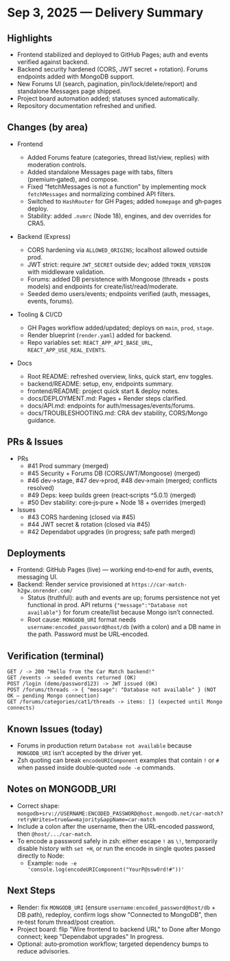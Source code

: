 # Sep 3, 2025 — Delivery Summary

## Highlights
- Frontend stabilized and deployed to GitHub Pages; auth and events verified against backend.
- Backend security hardened (CORS, JWT secret + rotation). Forums endpoints added with MongoDB support.
- New Forums UI (search, pagination, pin/lock/delete/report) and standalone Messages page shipped.
- Project board automation added; statuses synced automatically.
- Repository documentation refreshed and unified.

## Changes (by area)
- Frontend
  - Added Forums feature (categories, thread list/view, replies) with moderation controls.
  - Added standalone Messages page with tabs, filters (premium‑gated), and compose.
  - Fixed “fetchMessages is not a function” by implementing mock `fetchMessages` and normalizing combined API filters.
  - Switched to `HashRouter` for GH Pages; added `homepage` and gh‑pages deploy.
  - Stability: added `.nvmrc` (Node 18), engines, and dev overrides for CRA5.

- Backend (Express)
  - CORS hardening via `ALLOWED_ORIGINS`; localhost allowed outside prod.
  - JWT strict: require `JWT_SECRET` outside dev; added `TOKEN_VERSION` with middleware validation.
  - Forums: added DB persistence with Mongoose (threads + posts models) and endpoints for create/list/read/moderate.
  - Seeded demo users/events; endpoints verified (auth, messages, events, forums).

- Tooling & CI/CD
  - GH Pages workflow added/updated; deploys on `main`, `prod`, `stage`.
  - Render blueprint (`render.yaml`) added for backend.
  - Repo variables set: `REACT_APP_API_BASE_URL`, `REACT_APP_USE_REAL_EVENTS`.

- Docs
  - Root README: refreshed overview, links, quick start, env toggles.
  - backend/README: setup, env, endpoints summary.
  - frontend/README: project quick start & deploy notes.
  - docs/DEPLOYMENT.md: Pages + Render steps clarified.
  - docs/API.md: endpoints for auth/messages/events/forums.
  - docs/TROUBLESHOOTING.md: CRA dev stability, CORS/Mongo guidance.

## PRs & Issues
- PRs
  - #41 Prod summary (merged)
  - #45 Security + Forums DB (CORS/JWT/Mongoose) (merged)
  - #46 dev→stage, #47 dev→prod, #48 dev→main (merged; conflicts resolved)
  - #49 Deps: keep builds green (react‑scripts ^5.0.1) (merged)
  - #50 Dev stability: core‑js‑pure + Node 18 + overrides (merged)
- Issues
  - #43 CORS hardening (closed via #45)
  - #44 JWT secret & rotation (closed via #45)
  - #42 Dependabot upgrades (in progress; safe path merged)

## Deployments
- Frontend: GitHub Pages (live) — working end‑to‑end for auth, events, messaging UI.
- Backend: Render service provisioned at `https://car-match-h2gw.onrender.com/`
  - Status (truthful): auth and events are up; forums persistence not yet functional in prod. API returns `{"message":"Database not available"}` for forum create/list because Mongo isn’t connected.
  - Root cause: `MONGODB_URI` format needs `username:encoded_password@host/db` (with a colon) and a DB name in the path. Password must be URL‑encoded.

## Verification (terminal)
```
GET / -> 200 "Hello from the Car Match backend!"
GET /events -> seeded events returned (OK)
POST /login (demo/password123) -> JWT issued (OK)
POST /forums/threads -> { "message": "Database not available" } (NOT OK — pending Mongo connection)
GET /forums/categories/cat1/threads -> items: [] (expected until Mongo connects)
```

## Known Issues (today)
- Forums in production return `Database not available` because `MONGODB_URI` isn’t accepted by the driver yet.
- Zsh quoting can break `encodeURIComponent` examples that contain `!` or `#` when passed inside double‑quoted `node -e` commands.

## Notes on MONGODB_URI
- Correct shape: `mongodb+srv://USERNAME:ENCODED_PASSWORD@host.mongodb.net/car-match?retryWrites=true&w=majority&appName=car-match`
- Include a colon after the username, then the URL‑encoded password, then `@host/.../car-match`.
- To encode a password safely in zsh: either escape `!` as `\!`, temporarily disable history with `set +H`, or run the encode in single quotes passed directly to Node:
  - Example: `node -e 'console.log(encodeURIComponent("YourP@ssw0rd!#"))'`

## Next Steps
- Render: fix `MONGODB_URI` (ensure `username:encoded_password@host/db` + DB path), redeploy, confirm logs show "Connected to MongoDB", then re‑test forum thread/post creation.
- Project board: flip "Wire frontend to backend URL" to Done after Mongo connect; keep "Dependabot upgrades" In progress.
- Optional: auto‑promotion workflow; targeted dependency bumps to reduce advisories.
